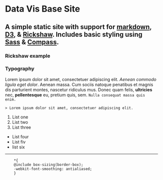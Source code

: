 # Data Vis Base Site
## A simple static site with support for [markdown](https://github.com/coreyti/showdown), [D3](http://d3js.org/), & [Rickshaw](http://code.shutterstock.com/rickshaw/). Includes basic styling using [Sass](http://sass-lang.com/) & [Compass](http://compass-style.org/).

### Rickshaw example

### Typography

Lorem ipsum dolor sit amet, consectetuer adipiscing elit. *Aenean commodo ligula eget dolor*. Aenean massa. Cum sociis natoque penatibus et magnis dis parturient montes, nascetur ridiculus mus. Donec quam felis, **ultricies** nec, **pellentesque** eu, pretium quis, sem. ```Nulla consequat massa quis enim.```

	> Lorem ipsum dolor sit amet, consectetuer adipiscing elit.



1. List one
2. List two 
3. List three

* List four
* List fiv
* list six

***

		*{
  		@include box-sizing(border-box);
  		-webkit-font-smoothing: antialiased;
		}

